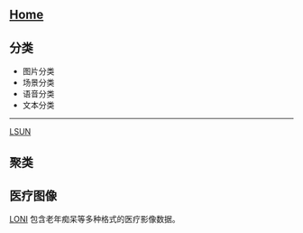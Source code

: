## [Home](../README.md)
## 分类
- 图片分类
- 场景分类
- 语音分类
- 文本分类
*****

[LSUN](http://www.yf.io/p/lsun)
## 聚类



## 医疗图像
[LONI](http://www.loni.usc.edu/) 包含老年痴呆等多种格式的医疗影像数据。
